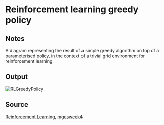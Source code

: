 # Reinforcement learning greedy policy

## Notes

A diagram representing the result of a simple greedy algorithm on top of a parameterised policy, in the context of a trivial grid environment for reinforcement learning.

## Output

![RLGreedyPolicy](https://www.dropbox.com/s/dzd10h7pb60op2x/reinforcement_learning_greedy_policy.png?raw=1)

## Source

[Reinforcement Learning](http://csnedelja.mg.edu.rs/static/resources/v4.0/sre1_ucenje_pv.pdf), [mgcsweek4](http://www.csnedelja.mg.edu.rs)
